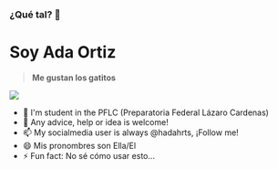 ### ¿Qué tal? 👋
# Soy Ada Ortiz

> **Me gustan los gatitos**

![](https://media.tenor.com/L4CcAh4ljlwAAAAM/good-night-cute.gif)


- 🌱 I'm student in the PFLC (Preparatoria Federal Lázaro Cardenas)
- 🤔 Any advice, help or idea is welcome!
- 📫 My socialmedia user is always @hadahrts, ¡Follow me!
- 😄 Mis pronombres son Ella/El
- ⚡ Fun fact: No sé cómo usar esto...
